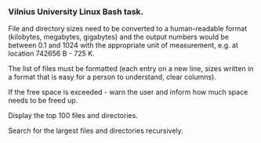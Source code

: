 ### Vilnius University Linux Bash task.

File and directory sizes need to be converted to a human-readable format (kilobytes, megabytes, gigabytes) and the output numbers would be between 0.1 and 1024 with the appropriate unit of measurement, e.g. at location 742656 B - 725 K.

The list of files must be formatted (each entry on a new line, sizes written in a format that is easy for a person to understand, clear columns).

If the free space is exceeded - warn the user and inform how much space needs to be freed up.

Display the top 100 files and directories.

Search for the largest files and directories recursively.
